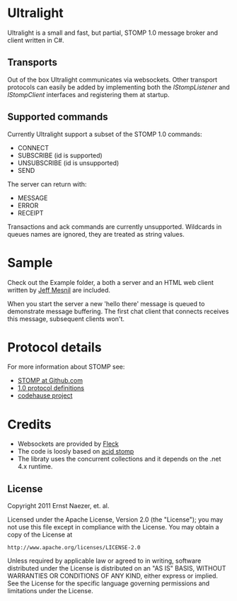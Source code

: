 Ultralight
==========
Ultralight is a small and fast, but partial, STOMP 1.0 message broker and client written in C#. 

Transports
----------
Out of the box Ultralight communicates via websockets. Other transport protocols can easily be added by implementing both the *IStompListener* and *IStompClient* interfaces and registering them at startup.

Supported commands
------------------
Currently Ultralight support a subset of the STOMP 1.0 commands:

* CONNECT
* SUBSCRIBE		(id is supported)
* UNSUBSCRIBE	(id is unsupported)
* SEND

The server can return with:

* MESSAGE
* ERROR
* RECEIPT

Transactions and ack commands are currently unsupported. Wildcards in queues names are ignored, they are treated as string values.

Sample
======
Check out the Example folder, a both a server and an HTML web client written by [Jeff Mesnil](https://github.com/jmesnil/stomp-websocket) are included.

When you start the server a new 'hello there' message is queued to demonstrate message buffering. The first chat client that connects receives this message, subsequent clients won't.

Protocol details
================
For more information about STOMP see:

* [STOMP at Github.com](http://stomp.github.com/)
* [1.0 protocol definitions](http://stomp.github.com/stomp-specification-1.0.html)
* [codehause project](http://stomp.codehaus.org/Protocol)

Credits
=======
* Websockets are provided by [Fleck](https://github.com/statianzo/Fleck)
* The code is loosly based on [acid stomp](https://github.com/danielbenzvi/acidstomp)
* The libraty uses the concurrent collections and it depends on the .net 4.x runtime.

License
-------
Copyright 2011 Ernst Naezer, et. al.
 
Licensed under the Apache License, Version 2.0 (the "License"); you may not use 
this file except in compliance with the License. You may obtain a copy of the 
License at 

    http://www.apache.org/licenses/LICENSE-2.0 

Unless required by applicable law or agreed to in writing, software distributed 
under the License is distributed on an "AS IS" BASIS, WITHOUT WARRANTIES OR 
CONDITIONS OF ANY KIND, either express or implied. See the License for the 
specific language governing permissions and limitations under the License.

